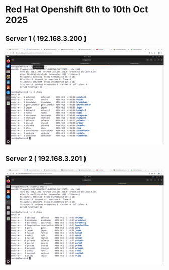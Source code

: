 # Red Hat Openshift 6th to 10th Oct 2025

## Server 1 ( 192.168.3.200 )
![Server 1](server1.png)

## Server 2 ( 192.168.3.201 )
![Server 2](server2.png)
